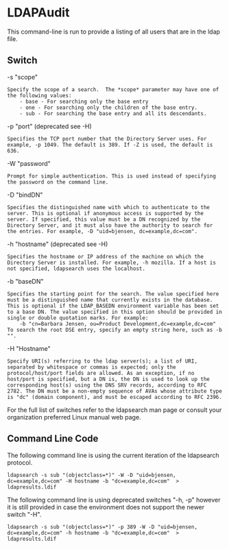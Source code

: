 # LDAPAudit

This command-line is run to provide a listing of all users that are in the ldap file.

## Switch

-s "scope"

    Specify the scope of a search.  The *scope* parameter may have one of the following values:
        - base - For searching only the base entry
        - one - For searching only the children of the base entry.
        - sub - For searching the base entry and all its descendants.

-p "port" (deprecated see -H)

    Specifies the TCP port number that the Directory Server uses. For example, -p 1049. The default is 389. If -Z is used, the default is 636.

-W "password"

    Prompt for simple authentication. This is used instead of specifying the password on the command line.

-D "bindDN"

    Specifies the distinguished name with which to authenticate to the server. This is optional if anonymous access is supported by the server. If specified, this value must be a DN recognized by the Directory Server, and it must also have the authority to search for the entries. For example, -D "uid=bjensen, dc=example,dc=com".

-h "hostname" (deprecated see -H)

    Specifies the hostname or IP address of the machine on which the Directory Server is installed. For example, -h mozilla. If a host is not specified, ldapsearch uses the localhost.

-b "baseDN"

    Specifies the starting point for the search. The value specified here must be a distinguished name that currently exists in the database. This is optional if the LDAP_BASEDN environment variable has been set to a base DN. The value specified in this option should be provided in single or double quotation marks. For example:
        -b "cn=Barbara Jensen, ou=Product Development,dc=example,dc=com"
    To search the root DSE entry, specify an empty string here, such as -b "".

-H "Hostname"

    Specify URI(s) referring to the ldap server(s); a list of URI, separated by whitespace or commas is expected; only the protocol/host/port fields are allowed. As an exception, if no host/port is specified, but a DN is, the DN is used to look up the corresponding host(s) using the DNS SRV records, according to RFC 2782. The DN must be a non-empty sequence of AVAs whose attribute type is "dc" (domain component), and must be escaped according to RFC 2396.

For the full list of switches refer to the ldapsearch man page or consult your organization preferred Linux manual web page.

## Command Line Code

The following command line is using the current iteration of the ldapsearch protocol.

``` shell
ldapsearch -s sub "(objectclass=*)" -W -D "uid=bjensen, dc=example,dc=com" -H hostname -b "dc=example,dc=com"  > ldapresults.ldif
```

The following command line is using deprecated switches "-h, -p" however it is still provided in case the environment does not support the newer switch "-H".

``` shell
ldapsearch -s sub "(objectclass=*)" -p 389 -W -D "uid=bjensen, dc=example,dc=com" -h hostname -b "dc=example,dc=com"  > ldapresults.ldif
```